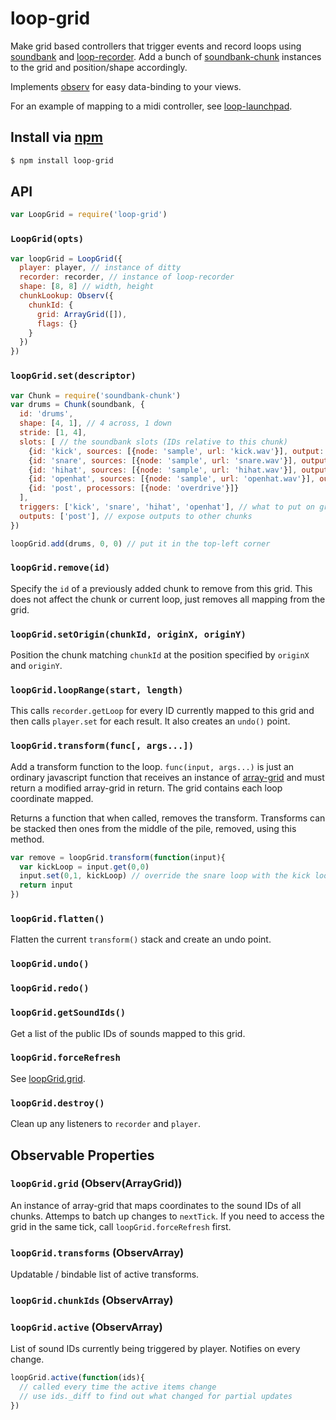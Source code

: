 loop-grid
===

Make grid based controllers that trigger events and record loops using [soundbank](https://github.com/mmckegg/soundbank) and [loop-recorder](https://github.com/mmckegg/loop-recorder). Add a bunch of [soundbank-chunk](https://github.com/mmckegg/soundbank-chunk) instances to the grid and position/shape accordingly.

Implements [observ](https://github.com/raynos/observ) for easy data-binding to your views.

For an example of mapping to a midi controller, see [loop-launchpad](https://github.com/mmckegg/loop-launchpad).

## Install via [npm](https://npmjs.org/package/loop-grid)

```bash
$ npm install loop-grid
```

## API

```js
var LoopGrid = require('loop-grid')
```

### `LoopGrid(opts)`

```js
var loopGrid = LoopGrid({
  player: player, // instance of ditty
  recorder: recorder, // instance of loop-recorder
  shape: [8, 8] // width, height
  chunkLookup: Observ({
    chunkId: {
      grid: ArrayGrid([]),
      flags: {}
    }
  })
})
```

### `loopGrid.set(descriptor)`


```js
var Chunk = require('soundbank-chunk')
var drums = Chunk(soundbank, {
  id: 'drums',
  shape: [4, 1], // 4 across, 1 down
  stride: [1, 4],
  slots: [ // the soundbank slots (IDs relative to this chunk)
    {id: 'kick', sources: [{node: 'sample', url: 'kick.wav'}], output: 'post'},
    {id: 'snare', sources: [{node: 'sample', url: 'snare.wav'}], output: 'post'},
    {id: 'hihat', sources: [{node: 'sample', url: 'hihat.wav'}], output: 'post'},
    {id: 'openhat', sources: [{node: 'sample', url: 'openhat.wav'}], output: 'post'},
    {id: 'post', processors: [{node: 'overdrive'}]}
  ],
  triggers: ['kick', 'snare', 'hihat', 'openhat'], // what to put on grid
  outputs: ['post'], // expose outputs to other chunks
})

loopGrid.add(drums, 0, 0) // put it in the top-left corner
```

### `loopGrid.remove(id)`

Specify the `id` of a previously added chunk to remove from this grid. This does not affect the chunk or current loop, just removes all mapping from the grid.

### `loopGrid.setOrigin(chunkId, originX, originY)`

Position the chunk matching `chunkId` at the position specified by `originX` and `originY`.

### `loopGrid.loopRange(start, length)`

This calls `recorder.getLoop` for every ID currently mapped to this grid and then calls `player.set` for each result. It also creates an `undo()` point.

### `loopGrid.transform(func[, args...])`

Add a transform function to the loop. `func(input, args...)` is just an ordinary javascript function that receives an instance of [array-grid](https://github.com/mmckegg/array-grid) and must return a modified array-grid in return. The grid contains each loop coordinate mapped.

Returns a function that when called, removes the transform. Transforms can be stacked then ones from the middle of the pile, removed, using this method.

```js
var remove = loopGrid.transform(function(input){
  var kickLoop = input.get(0,0)
  input.set(0,1, kickLoop) // override the snare loop with the kick loop
  return input
})
```

### `loopGrid.flatten()`

Flatten the current `transform()` stack and create an undo point.

### `loopGrid.undo()`

### `loopGrid.redo()`

### `loopGrid.getSoundIds()`

Get a list of the public IDs of sounds mapped to this grid.

### `loopGrid.forceRefresh`

See [loopGrid.grid](https://github.com/mmckegg/loop-grid#loopgridgrid-observarraygrid).

### `loopGrid.destroy()`

Clean up any listeners to `recorder` and `player`.

## Observable Properties

### `loopGrid.grid` (Observ(ArrayGrid))

An instance of array-grid that maps coordinates to the sound IDs of all chunks. Attemps to batch up changes to `nextTick`. If you need to access the grid in the same tick, call `loopGrid.forceRefresh` first.

### `loopGrid.transforms` (ObservArray)

Updatable / bindable list of active transforms.

### `loopGrid.chunkIds` (ObservArray)

### `loopGrid.active` (ObservArray)

List of sound IDs currently being triggered by player. Notifies on every change.

```js
loopGrid.active(function(ids){
  // called every time the active items change
  // use ids._diff to find out what changed for partial updates
})